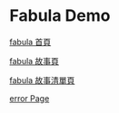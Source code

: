 # Fabula Demo

[fabula 首頁](https://imall.github.io/fabula/home.html)

[fabula 故事頁](https://imall.github.io/fabula/case.html)

[fabula 故事清單頁](https://imall.github.io/fabula/storyList.html)

[error Page](https://imall.github.io/fabula/errorPage.html)
